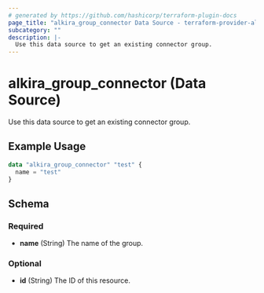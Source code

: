 ```yaml
---
# generated by https://github.com/hashicorp/terraform-plugin-docs
page_title: "alkira_group_connector Data Source - terraform-provider-alkira"
subcategory: ""
description: |-
  Use this data source to get an existing connector group.
---
```


# alkira_group_connector (Data Source)

Use this data source to get an existing connector group.

## Example Usage

```terraform
data "alkira_group_connector" "test" {
  name = "test"
}
```

<!-- schema generated by tfplugindocs -->
## Schema

### Required

- **name** (String) The name of the group.

### Optional

- **id** (String) The ID of this resource.


